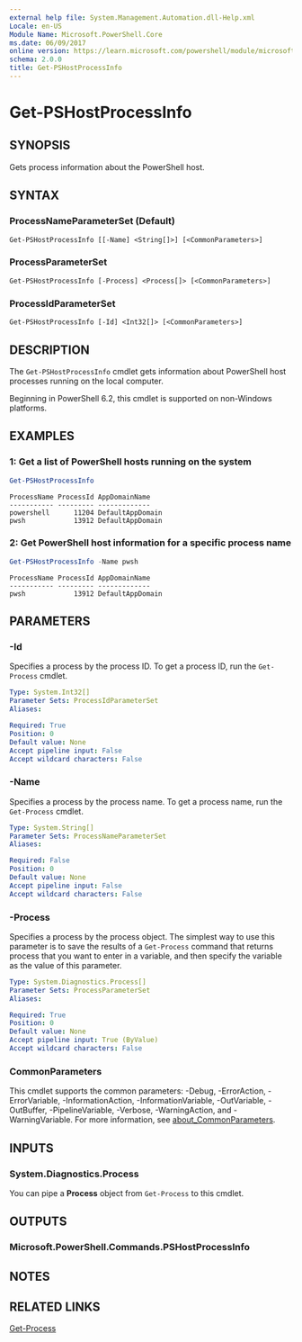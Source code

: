 ```yaml
---
external help file: System.Management.Automation.dll-Help.xml
Locale: en-US
Module Name: Microsoft.PowerShell.Core
ms.date: 06/09/2017
online version: https://learn.microsoft.com/powershell/module/microsoft.powershell.core/get-pshostprocessinfo?view=powershell-7.3&WT.mc_id=ps-gethelp
schema: 2.0.0
title: Get-PSHostProcessInfo
---
```

# Get-PSHostProcessInfo

## SYNOPSIS
Gets process information about the PowerShell host.

## SYNTAX

### ProcessNameParameterSet (Default)

```
Get-PSHostProcessInfo [[-Name] <String[]>] [<CommonParameters>]
```

### ProcessParameterSet

```
Get-PSHostProcessInfo [-Process] <Process[]> [<CommonParameters>]
```

### ProcessIdParameterSet

```
Get-PSHostProcessInfo [-Id] <Int32[]> [<CommonParameters>]
```

## DESCRIPTION

The `Get-PSHostProcessInfo` cmdlet gets information about PowerShell host processes running on the
local computer.

Beginning in PowerShell 6.2, this cmdlet is supported on non-Windows platforms.

## EXAMPLES

### 1: Get a list of PowerShell hosts running on the system

```powershell
Get-PSHostProcessInfo
```

```Output
ProcessName ProcessId AppDomainName
----------- --------- -------------
powershell      11204 DefaultAppDomain
pwsh            13912 DefaultAppDomain
```

### 2: Get PowerShell host information for a specific process name

```powershell
Get-PSHostProcessInfo -Name pwsh
```

```Output
ProcessName ProcessId AppDomainName
----------- --------- -------------
pwsh            13912 DefaultAppDomain
```

## PARAMETERS

### -Id

Specifies a process by the process ID. To get a process ID, run the `Get-Process` cmdlet.

```yaml
Type: System.Int32[]
Parameter Sets: ProcessIdParameterSet
Aliases:

Required: True
Position: 0
Default value: None
Accept pipeline input: False
Accept wildcard characters: False
```

### -Name

Specifies a process by the process name. To get a process name, run the `Get-Process` cmdlet.

```yaml
Type: System.String[]
Parameter Sets: ProcessNameParameterSet
Aliases:

Required: False
Position: 0
Default value: None
Accept pipeline input: False
Accept wildcard characters: False
```

### -Process

Specifies a process by the process object. The simplest way to use this parameter is to save the
results of a `Get-Process` command that returns process that you want to enter in a variable, and
then specify the variable as the value of this parameter.

```yaml
Type: System.Diagnostics.Process[]
Parameter Sets: ProcessParameterSet
Aliases:

Required: True
Position: 0
Default value: None
Accept pipeline input: True (ByValue)
Accept wildcard characters: False
```

### CommonParameters

This cmdlet supports the common parameters: -Debug, -ErrorAction, -ErrorVariable,
-InformationAction, -InformationVariable, -OutVariable, -OutBuffer, -PipelineVariable, -Verbose,
-WarningAction, and -WarningVariable. For more information, see [about_CommonParameters](https://go.microsoft.com/fwlink/?LinkID=113216).

## INPUTS

### System.Diagnostics.Process

You can pipe a **Process** object from `Get-Process` to this cmdlet.

## OUTPUTS

### Microsoft.PowerShell.Commands.PSHostProcessInfo

## NOTES

## RELATED LINKS

[Get-Process](../Microsoft.PowerShell.Management/get-process.md)

